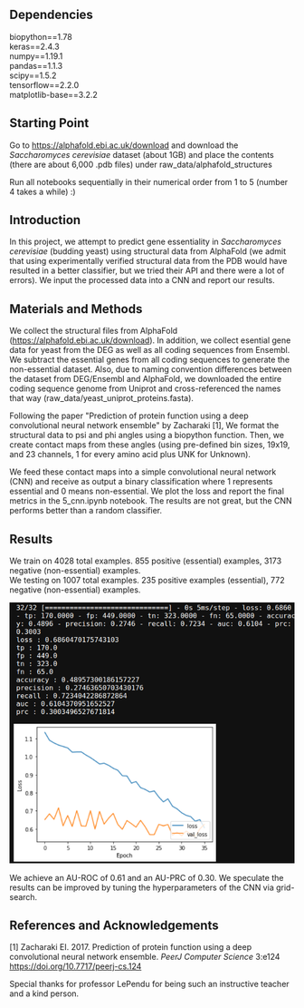## Dependencies

biopython==1.78<br>
keras==2.4.3<br>
numpy==1.19.1<br>
pandas==1.1.3<br>
scipy==1.5.2<br>
tensorflow==2.2.0<br>
matplotlib-base==3.2.2<br>

## Starting Point
Go to https://alphafold.ebi.ac.uk/download and download the *Saccharomyces cerevisiae* dataset (about 1GB) and place the contents (there are about 6,000 .pdb files) under raw_data/alphafold_structures

Run all notebooks sequentially in their numerical order from 1 to 5 (number 4 takes a while) :)

## Introduction
In this project, we attempt to predict gene essentiality in *Saccharomyces cerevisiae* (budding yeast) using structural data from AlphaFold (we admit that using experimentally verified structural data from the PDB would have resulted in a better classifier, but we tried their API and there were a lot of errors). We input the processed data into a CNN and report our results.


## Materials and Methods

We collect the structural files from AlphaFold (https://alphafold.ebi.ac.uk/download). In addition, we collect esential gene data for yeast from the DEG as well as all coding sequences from Ensembl. We subtract the essential genes from all coding sequences to generate the non-essential dataset. Also, due to naming convention differences between the dataset from DEG/Ensembl and AlphaFold, we downloaded the entire coding sequence genome from Uniprot and cross-referenced the names that way (raw_data/yeast_uniprot_proteins.fasta).

Following the paper "Prediction of protein function using a deep convolutional neural network ensemble" by Zacharaki [1], We format the structural data to psi and phi angles using a biopython function. Then, we create contact maps from these angles (using pre-defined bin sizes, 19x19, and 23 channels, 1 for every amino acid plus UNK for Unknown).

We feed these contact maps into a simple convolutional neural network (CNN) and receive as output a binary classification where 1 represents essential and 0 means non-essential. We plot the loss and report the final metrics in the 5_cnn.ipynb notebook. The results are not great, but the CNN performs better than a random classifier.


## Results
We train on 4028 total examples. 855 positive (essential) examples, 3173 negative (non-essential) examples. <br>
We testing on 1007 total examples. 235 positive examples (essential), 772 negative (non-essential) examples.

![graph](images/graph.png)

We achieve an AU-ROC of 0.61 and an AU-PRC of 0.30. We speculate the results can be improved by tuning the hyperparameters of the CNN via grid-search.

## References and Acknowledgements
[1] Zacharaki EI. 2017. Prediction of protein function using a deep convolutional neural network ensemble. *PeerJ Computer Science* 3:e124 https://doi.org/10.7717/peerj-cs.124

Special thanks for professor LePendu for being such an instructive teacher and a kind person.
